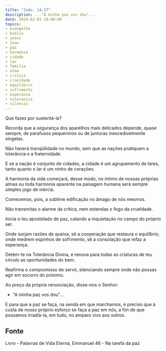 ```yaml
---
title: "João, 14:27"
description: ..."A minha paz vos dou"...
date: 2019-02-01 19:00:00
topics: 
- evangelho
- biblia
- jesus
- joao
- paz
- harmonia
- cidade
- lar
- familia
- alma
- critica
- crueldade
- equilibrio
- sofrimento
- esperanca
- tolerancia
- silencio
---
```


Que fazes por sustentá-la?

Recorda que a segurança dos aparelhos mais delicados depende, quase sempre, de
parafusos pequeninos ou de junturas inexcedivelmente singelas.

Não haverá tranqüilidade no mundo, sem que as nações pratiquem a tolerância e a
fraternidade.

E se a nação é conjunto de cidades, a cidade é um agrupamento de lares, tanto quanto o
lar é um ninho de corações.

A harmonia da vida começará, desse modo, no íntimo de nossas próprias almas ou toda
harmonia aparente na paisagem humana será sempre simples jogo de inércia.

Comecemos, pois, a sublime edificação no âmago de nós mesmos.

Não transmitas o alarme da crítica, nem estendas o fogo da crueldade.

Inicia o teu apostolado de paz, calando a inquietação no campo do próprio ser.

Onde surjam razões de queixa, sê a cooperação que restaura o equilíbrio; onde medrem
espinhos de sofrimento, sê a consolação que refaz a esperança.

Detém-te na Tolerância Divina, e renova para todas as criaturas de teu círculo as
oportunidades do bem.

Reafirma o compromisso de servir, silenciando sempre onde não possas agir em socorro
do próximo.

Ao preço da própria renunciação, disse-nos o Senhor:
- "A minha paz vos dou"...

E para que a paz se faça, na senda em que marchamos, é preciso que à custa de nosso
próprio esforço se faça a paz em nós, a fim de que possamos irradiá-la, em tudo, no
amparo vivo aos outros.



## Fonte
Livro - Palavras de Vida Eterna, Emmanuel
46 - Na tarefa da paz
